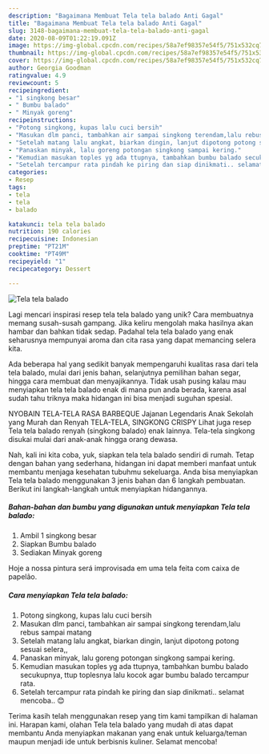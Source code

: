 ```yaml
---
description: "Bagaimana Membuat Tela tela balado Anti Gagal"
title: "Bagaimana Membuat Tela tela balado Anti Gagal"
slug: 3148-bagaimana-membuat-tela-tela-balado-anti-gagal
date: 2020-08-09T01:22:19.091Z
image: https://img-global.cpcdn.com/recipes/58a7ef98357e54f5/751x532cq70/tela-tela-balado-foto-resep-utama.jpg
thumbnail: https://img-global.cpcdn.com/recipes/58a7ef98357e54f5/751x532cq70/tela-tela-balado-foto-resep-utama.jpg
cover: https://img-global.cpcdn.com/recipes/58a7ef98357e54f5/751x532cq70/tela-tela-balado-foto-resep-utama.jpg
author: Georgia Goodman
ratingvalue: 4.9
reviewcount: 5
recipeingredient:
- "1 singkong besar"
- " Bumbu balado"
- " Minyak goreng"
recipeinstructions:
- "Potong singkong, kupas lalu cuci bersih"
- "Masukan dlm panci, tambahkan air sampai singkong terendam,lalu rebus sampai matang"
- "Setelah matang lalu angkat, biarkan dingin, lanjut dipotong potong sesuai selera,,"
- "Panaskan minyak, lalu goreng potongan singkong sampai kering."
- "Kemudian masukan toples yg ada ttupnya, tambahkan bumbu balado secukupnya, ttup toplesnya lalu kocok agar bumbu balado tercampur rata."
- "Setelah tercampur rata pindah ke piring dan siap dinikmati.. selamat mencoba.. 😊"
categories:
- Resep
tags:
- tela
- tela
- balado

katakunci: tela tela balado 
nutrition: 190 calories
recipecuisine: Indonesian
preptime: "PT21M"
cooktime: "PT49M"
recipeyield: "1"
recipecategory: Dessert

---
```



![Tela tela balado](https://img-global.cpcdn.com/recipes/58a7ef98357e54f5/751x532cq70/tela-tela-balado-foto-resep-utama.jpg)

Lagi mencari inspirasi resep tela tela balado yang unik? Cara membuatnya memang susah-susah gampang. Jika keliru mengolah maka hasilnya akan hambar dan bahkan tidak sedap. Padahal tela tela balado yang enak seharusnya mempunyai aroma dan cita rasa yang dapat memancing selera kita.

Ada beberapa hal yang sedikit banyak mempengaruhi kualitas rasa dari tela tela balado, mulai dari jenis bahan, selanjutnya pemilihan bahan segar, hingga cara membuat dan menyajikannya. Tidak usah pusing kalau mau menyiapkan tela tela balado enak di mana pun anda berada, karena asal sudah tahu triknya maka hidangan ini bisa menjadi suguhan spesial.

NYOBAIN TELA-TELA RASA BARBEQUE Jajanan Legendaris Anak Sekolah yang Murah dan Renyah TELA-TELA, SINGKONG CRISPY Lihat juga resep Tela tela balado renyah (singkong balado) enak lainnya. Tela-tela singkong disukai mulai dari anak-anak hingga orang dewasa.


Nah, kali ini kita coba, yuk, siapkan tela tela balado sendiri di rumah. Tetap dengan bahan yang sederhana, hidangan ini dapat memberi manfaat untuk membantu menjaga kesehatan tubuhmu sekeluarga. Anda bisa menyiapkan Tela tela balado menggunakan 3 jenis bahan dan 6 langkah pembuatan. Berikut ini langkah-langkah untuk menyiapkan hidangannya.

<!--inarticleads1-->

##### Bahan-bahan dan bumbu yang digunakan untuk menyiapkan Tela tela balado:

1. Ambil 1 singkong besar
1. Siapkan  Bumbu balado
1. Sediakan  Minyak goreng


Hoje a nossa pintura será improvisada em uma tela feita com caixa de papelão. 

<!--inarticleads2-->

##### Cara menyiapkan Tela tela balado:

1. Potong singkong, kupas lalu cuci bersih
1. Masukan dlm panci, tambahkan air sampai singkong terendam,lalu rebus sampai matang
1. Setelah matang lalu angkat, biarkan dingin, lanjut dipotong potong sesuai selera,,
1. Panaskan minyak, lalu goreng potongan singkong sampai kering.
1. Kemudian masukan toples yg ada ttupnya, tambahkan bumbu balado secukupnya, ttup toplesnya lalu kocok agar bumbu balado tercampur rata.
1. Setelah tercampur rata pindah ke piring dan siap dinikmati.. selamat mencoba.. 😊




Terima kasih telah menggunakan resep yang tim kami tampilkan di halaman ini. Harapan kami, olahan Tela tela balado yang mudah di atas dapat membantu Anda menyiapkan makanan yang enak untuk keluarga/teman maupun menjadi ide untuk berbisnis kuliner. Selamat mencoba!
